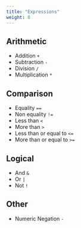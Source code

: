 ```yaml
---
title: "Expressions"
weight: 8
---
```


## Arithmetic

- Addition `+`
- Subtraction `-`
- Division `/`
- Multiplication `*`

## Comparison

- Equality `==`
- Non equality `!=`
- Less than `<`
- More than `>`
- Less than or equal to `<=`
- More than or equal to `>=`

## Logical

- And `&`
- Or `|`
- Not `!`

## Other

- Numeric Negation `-`
